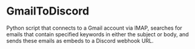 # GmailToDiscord
Python script that connects to a Gmail account via IMAP, searches for emails that contain specified keywords in either the subject or body, and sends these emails as embeds to a Discord webhook URL.
